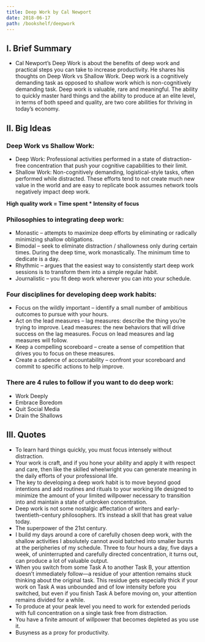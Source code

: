 ```yaml
---
title: Deep Work by Cal Newport
date: 2018-06-17
path: /bookshelf/deepwork
---
```


## I. Brief Summary

* Cal Newport’s Deep Work is about the benefits of deep work and practical steps you can take to increase productivity. He shares his thoughts on Deep Work vs Shallow Work. Deep work is a cognitively demanding task as opposed to shallow work which is non-cognitively demanding task. Deep work is valuable, rare and meaningful. The ability to quickly master hard things and the ability to produce at an elite level, in terms of both speed and quality, are two core abilities for thriving in today’s economy.

## II. Big Ideas

### Deep Work vs Shallow Work:
- Deep Work: Professional activities performed in a state of distraction-free concentration that push your cognitive capabilities to their limit.
- Shallow Work: Non-cognitively demanding, logistical-style tasks, often performed while distracted. These efforts tend to not create much new value in the world and are easy to replicate book assumes network tools negatively impact deep work.

**High quality work = Time spent * Intensity of focus**

### Philosophies to integrating deep work:
- Monastic – attempts to maximize deep efforts by eliminating or radically minimizing shallow obligations.
- Bimodal – seek to eliminate distraction / shallowness only during certain times. During the deep time, work monastically. The minimum time to dedicate is a day.
- Rhythmic – argues that the easiest way to consistently start deep work sessions is to transform them into a simple regular habit.
- Journalistic – you fit deep work wherever you can into your schedule.

### Four disciplines for developing deep work habits:
- Focus on the wildly important – identify a small number of ambitious outcomes to pursue with your hours.
- Act on the lead measures – lag measures: describe the thing you’re trying to improve. Lead measures: the new behaviors that will drive success on the lag measures. Focus on lead measures and lag measures will follow.
- Keep a compelling scoreboard – create a sense of competition that drives you to focus on these measures.
- Create a cadence of accountability – confront your scoreboard and commit to specific actions to help improve.

### There are 4 rules to follow if you want to do deep work:
- Work Deeply
- Embrace Boredom
- Quit Social Media
- Drain the Shallows

## III. Quotes

- To learn hard things quickly, you must focus intensely without distraction.
- Your work is craft, and if you hone your ability and apply it with respect and care, then like the skilled
wheelwright you can generate meaning in the daily efforts of your professional life.
- The key to developing a deep work habit is to move beyond good intentions and add routines and rituals
to your working life designed to minimize the amount of your limited willpower necessary to transition into
and maintain a state of unbroken concentration.
- Deep work is not some nostalgic affectation of writers and early-twentieth-century philosophers. It’s
instead a skill that has great value today.
- The superpower of the 21st century.
- I build my days around a core of carefully chosen deep work, with the shallow activities I absolutely
cannot avoid batched into smaller bursts at the peripheries of my schedule. Three to four hours a day, five days a week, of uninterrupted and carefully directed concentration, it turns out, can produce a lot of valuable output.
- When you switch from some Task A to another Task B, your attention doesn’t immediately follow—a residue of your attention remains stuck thinking about the original task. This residue gets especially thick if your work on Task A was unbounded and of low intensity before you switched, but even if you finish Task A before moving on, your attention remains divided for a while.
- To produce at your peak level you need to work for extended periods with full concentration on a single task free from distraction.
- You have a finite amount of willpower that becomes depleted as you use it.
- Busyness as a proxy for productivity.